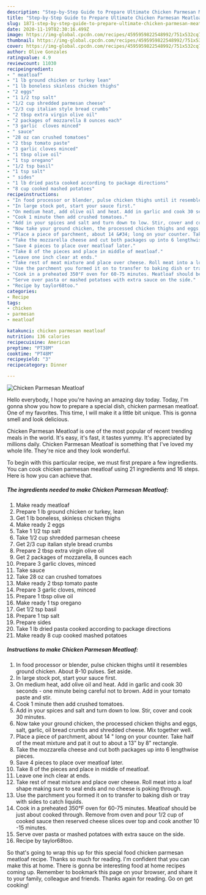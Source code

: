 ```yaml
---
description: "Step-by-Step Guide to Prepare Ultimate Chicken Parmesan Meatloaf"
title: "Step-by-Step Guide to Prepare Ultimate Chicken Parmesan Meatloaf"
slug: 1871-step-by-step-guide-to-prepare-ultimate-chicken-parmesan-meatloaf
date: 2020-11-19T02:30:16.499Z
image: https://img-global.cpcdn.com/recipes/4595959822548992/751x532cq70/chicken-parmesan-meatloaf-recipe-main-photo.jpg
thumbnail: https://img-global.cpcdn.com/recipes/4595959822548992/751x532cq70/chicken-parmesan-meatloaf-recipe-main-photo.jpg
cover: https://img-global.cpcdn.com/recipes/4595959822548992/751x532cq70/chicken-parmesan-meatloaf-recipe-main-photo.jpg
author: Olive Gonzales
ratingvalue: 4.9
reviewcount: 11030
recipeingredient:
- " meatloaf"
- "1 lb ground chicken or turkey lean"
- "1 lb boneless skinless chicken thighs"
- "2 eggs"
- "1 1/2 tsp salt"
- "1/2 cup shredded parmesan cheese"
- "2/3 cup italian style bread crumbs"
- "2 tbsp extra virgin olive oil"
- "2 packages of mozzarella 8 ounces each"
- "3 garlic  cloves minced"
- " sauce"
- "28 oz can crushed tomatoes"
- "2 tbsp tomato paste"
- "3 garlic cloves minced"
- "1 tbsp olive oil"
- "1 tsp oregano"
- "1/2 tsp basil"
- "1 tsp salt"
- " sides"
- "1 lb dried pasta cooked according to package directions"
- "8 cup cooked mashed potatoes"
recipeinstructions:
- "In food processor or blender, pulse chicken thighs until it resembles ground chicken. About 8-10 pulses. Set aside."
- "In large stock pot, start your sauce first."
- "On medium heat, add olive oil and heat. Add in garlic and cook 30 seconds - one minute being careful not to brown. Add in your tomato paste and stir."
- "Cook 1 minute then add crushed tomatoes."
- "Add in your spices and salt and turn down to low. Stir, cover and cook 30 minutes."
- "Now take your ground chicken, the processed chicken thighs and eggs, salt, garlic,  oil bread crumbs and shredded cheese. Mix together well."
- "Place a piece of parchment, about 14 &#34; long on your counter. Take half of the meat mixture and pat it out to about a 13&#34; by 8&#34; rectangle."
- "Take the mozzarella cheese and cut both packages up into 6 lengthwise pieces."
- "Save 4 pieces to place over meatloaf later."
- "Take 8 of the pieces and place in middle of meatloaf."
- "Leave one inch clear at ends."
- "Take rest of meat mixture and place over cheese. Roll meat into a loaf shape making sure to seal ends and no cheese is poking through."
- "Use the parchment you formed it on to transfer to baking dish or tray with sides to catch liquids."
- "Cook in a preheated 350°F oven for 60-75 minutes. Meatloaf should be just about cooked through. Remove from oven and pour 1/2 cup of cooked sauce then reserved cheese slices over top and cook another 10 -15 minutes."
- "Serve over pasta or mashed potatoes with extra sauce on the side."
- "Recipe by taylor68too."
categories:
- Recipe
tags:
- chicken
- parmesan
- meatloaf

katakunci: chicken parmesan meatloaf 
nutrition: 136 calories
recipecuisine: American
preptime: "PT38M"
cooktime: "PT48M"
recipeyield: "3"
recipecategory: Dinner

---
```



![Chicken Parmesan Meatloaf](https://img-global.cpcdn.com/recipes/4595959822548992/751x532cq70/chicken-parmesan-meatloaf-recipe-main-photo.jpg)

Hello everybody, I hope you're having an amazing day today. Today, I'm gonna show you how to prepare a special dish, chicken parmesan meatloaf. One of my favorites. This time, I will make it a little bit unique. This is gonna smell and look delicious.



Chicken Parmesan Meatloaf is one of the most popular of recent trending meals in the world. It's easy, it's fast, it tastes yummy. It's appreciated by millions daily. Chicken Parmesan Meatloaf is something that I've loved my whole life. They're nice and they look wonderful.


To begin with this particular recipe, we must first prepare a few ingredients. You can cook chicken parmesan meatloaf using 21 ingredients and 16 steps. Here is how you can achieve that.

<!--inarticleads1-->

##### The ingredients needed to make Chicken Parmesan Meatloaf:

1. Make ready  meatloaf
1. Prepare 1 lb ground chicken or turkey, lean
1. Get 1 lb boneless, skinless chicken thighs
1. Make ready 2 eggs
1. Take 1 1/2 tsp salt
1. Take 1/2 cup shredded parmesan cheese
1. Get 2/3 cup italian style bread crumbs
1. Prepare 2 tbsp extra virgin olive oil
1. Get 2 packages of mozzarella, 8 ounces each
1. Prepare 3 garlic  cloves, minced
1. Take  sauce
1. Take 28 oz can crushed tomatoes
1. Make ready 2 tbsp tomato paste
1. Prepare 3 garlic cloves, minced
1. Prepare 1 tbsp olive oil
1. Make ready 1 tsp oregano
1. Get 1/2 tsp basil
1. Prepare 1 tsp salt
1. Prepare  sides
1. Take 1 lb dried pasta cooked according to package directions
1. Make ready 8 cup cooked mashed potatoes




<!--inarticleads2-->

##### Instructions to make Chicken Parmesan Meatloaf:

1. In food processor or blender, pulse chicken thighs until it resembles ground chicken. About 8-10 pulses. Set aside.
1. In large stock pot, start your sauce first.
1. On medium heat, add olive oil and heat. Add in garlic and cook 30 seconds - one minute being careful not to brown. Add in your tomato paste and stir.
1. Cook 1 minute then add crushed tomatoes.
1. Add in your spices and salt and turn down to low. Stir, cover and cook 30 minutes.
1. Now take your ground chicken, the processed chicken thighs and eggs, salt, garlic,  oil bread crumbs and shredded cheese. Mix together well.
1. Place a piece of parchment, about 14 &#34; long on your counter. Take half of the meat mixture and pat it out to about a 13&#34; by 8&#34; rectangle.
1. Take the mozzarella cheese and cut both packages up into 6 lengthwise pieces.
1. Save 4 pieces to place over meatloaf later.
1. Take 8 of the pieces and place in middle of meatloaf.
1. Leave one inch clear at ends.
1. Take rest of meat mixture and place over cheese. Roll meat into a loaf shape making sure to seal ends and no cheese is poking through.
1. Use the parchment you formed it on to transfer to baking dish or tray with sides to catch liquids.
1. Cook in a preheated 350°F oven for 60-75 minutes. Meatloaf should be just about cooked through. Remove from oven and pour 1/2 cup of cooked sauce then reserved cheese slices over top and cook another 10 -15 minutes.
1. Serve over pasta or mashed potatoes with extra sauce on the side.
1. Recipe by taylor68too.




So that's going to wrap this up for this special food chicken parmesan meatloaf recipe. Thanks so much for reading. I'm confident that you can make this at home. There is gonna be interesting food at home recipes coming up. Remember to bookmark this page on your browser, and share it to your family, colleague and friends. Thanks again for reading. Go on get cooking!
